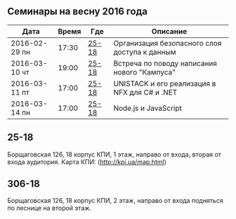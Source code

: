 ## Семинары на весну 2016 года

| Дата          | Время | Где             | Описание                                      |
|---            |---    |---              |---                                            |
| 2016-02-29 пн | 17:30 | [25-18](#25-18) | Организация безопасного слоя доступа к данным |
| 2016-03-10 чт | 19:00 | [25-18](#25-18) | Встреча по поводу написания нового "Кампуса"  |
| 2016-03-11 пт | 17:00 | [25-18](#25-18) | UNISTACK и его реализация в NFX для C# и .NET |
| 2016-03-14 пн | 17:00 | [25-18](#25-18) | Node.js и JavaScript                          |

## 25-18

Борщаговская 126, 18 корпус КПИ, 1 этаж, направо от входа, вторая от входа аудитория.
Карта КПИ: (http://kpi.ua/map.html)

## 306-18

Борщаговская 126, 18 корпус КПИ, 2 этаж, направо от входа подняться по леснице на второй этаж.
